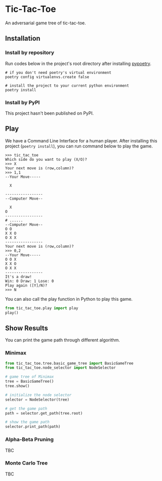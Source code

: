 # Tic-Tac-Toe
An adversarial game tree of tic-tac-toe.

## Installation

### Install by repository

Run codes below in the project's root directory after installing [pypoetry](https://python-poetry.org/docs/).

```shell
# if you don't need poetry's virtual environment
poetry config virtualenvs.create false

# install the project to your current python environment
poetry install
```

### Install by PyPI

This project hasn't been published on PyPI.

## Play

We have a Command Line Interface for a human player.
After installing this project (`poetry install`), you can run command below to play the game.

```shell
>>> tic_tac_toe
Which side do you want to play (X/O)?
>>> X
Your next move is (row,column)?
>>> 1,1
--Your Move-----

  X

-----------------
--Computer Move--

  X
O
-----------------
# ......
--Computer Move--
O O
X X O
O X X
-----------------
Your next move is (row,column)?
>>> 0,2
--Your Move-----
O O X
X X O
O X X
-----------------
It's a draw!
Win: 0 Draw: 1 Lose: 0
Play again ([Y]/N)?
>>> N
```

You can also call the play function in Python to play this game.

```python
from tic_tac_toe.play import play
play()
```

## Show Results

You can print the game path through different algorithm.

### Minimax

```python
from tic_tac_toe.tree.basic_game_tree import BasicGameTree
from tic_tac_toe.node_selector import NodeSelector

# game tree of Minimax
tree = BasicGameTree()
tree.show()

# initialize the node selector
selector = NodeSelector(tree)

# get the game path
path = selector.get_path(tree.root)

# show the game path
selector.print_path(path)
```

### Alpha-Beta Pruning

TBC

### Monte Carlo Tree

TBC
